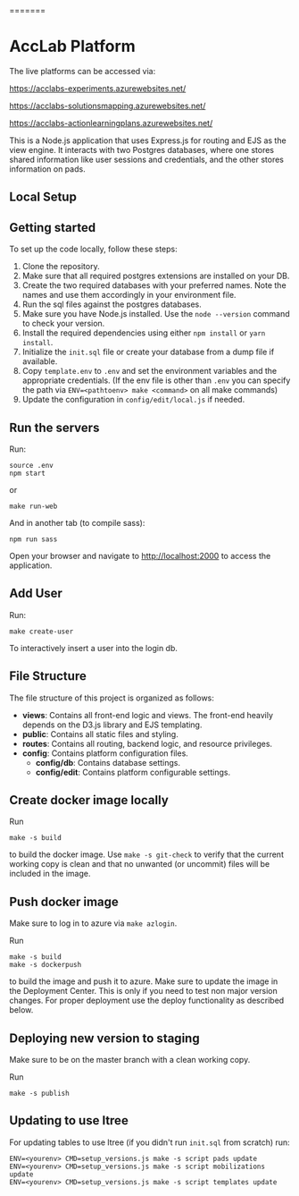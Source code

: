 =======
# AccLab Platform

The live platforms can be accessed via:

https://acclabs-experiments.azurewebsites.net/

https://acclabs-solutionsmapping.azurewebsites.net/

https://acclabs-actionlearningplans.azurewebsites.net/

This is a Node.js application that uses Express.js for routing and EJS as the view engine. It interacts with two Postgres databases, where one stores shared information like user sessions and credentials, and the other stores information on pads.

## Local Setup

## Getting started

To set up the code locally, follow these steps:

1. Clone the repository.
2. Make sure that all required postgres extensions are installed on your DB.
3. Create the two required databases with your preferred names. Note the names and use them accordingly in your environment file.
4. Run the sql files against the postgres databases.
5. Make sure you have Node.js installed. Use the `node --version` command to check your version.
6. Install the required dependencies using either `npm install` or `yarn install`.
7. Initialize the `init.sql` file or create your database from a dump file if available.
8. Copy `template.env` to `.env` and set the environment variables and the appropriate credentials.
    (If the env file is other than `.env` you can specify the path via
    `ENV=<pathtoenv> make <command>` on all make commands)
9. Update the configuration in `config/edit/local.js` if needed.

## Run the servers

Run:
```
source .env
npm start
```
or
```
make run-web
```

And in another tab (to compile sass):
```
npm run sass
```

Open your browser and navigate to [http://localhost:2000](http://localhost:2000) to access the application.

## Add User

Run:
```
make create-user
```
To interactively insert a user into the login db.

## File Structure

The file structure of this project is organized as follows:

- **views**: Contains all front-end logic and views. The front-end heavily depends on the D3.js library and EJS templating.
- **public**: Contains all static files and styling.
- **routes**: Contains all routing, backend logic, and resource privileges.
- **config**: Contains platform configuration files.
  - **config/db**: Contains database settings.
  - **config/edit**: Contains platform configurable settings.

## Create docker image locally

Run
```
make -s build
```
to build the docker image.
Use `make -s git-check` to verify that the current working copy is clean and
that no unwanted (or uncommit) files will be included in the image.

## Push docker image

Make sure to log in to azure via `make azlogin`.

Run
```
make -s build
make -s dockerpush
```
to build the image and push it to azure. Make sure to update the image in the
Deployment Center. This is only if you need to test non major version changes.
For proper deployment use the deploy functionality as described below.

## Deploying new version to staging

Make sure to be on the master branch with a clean working copy.

Run
```
make -s publish
```

## Updating to use ltree

For updating tables to use ltree (if you didn't run `init.sql` from scratch)
run:

```
ENV=<yourenv> CMD=setup_versions.js make -s script pads update
ENV=<yourenv> CMD=setup_versions.js make -s script mobilizations update
ENV=<yourenv> CMD=setup_versions.js make -s script templates update
```

